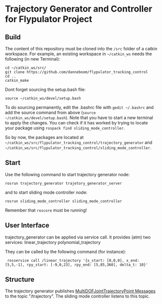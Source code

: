 # Trajectory Generator and Controller for Flypulator Project

## Build
The content of this repository must be cloned into the `/src` folder of a catkin workspace. For example, an existing workspace in `~/catkin_ws` needs the following (in new Terminal):

```
cd ~/catkin_ws/src/
git clone https://github.com/danneboom/flypulator_tracking_control
cd ..
catkin_make
```
Dont forget sourcing the setup.bash file:
```
source ~/catkin_ws/devel/setup.bash
```
To do sourcing permanently, edit the .bashrc file with `gedit ~/.bashrc` and add the source command from above (`source ~/catkin_ws/devel/setup.bash`). Note that you have to start a new terminal to apply the changes. You can check if it has worked by trying to locate your package using `rospack find sliding_mode_controller`.

So by now, the packages are located at `~/catkin_ws/src/flypulator_tracking_control/trajectory_generator` and `~/catkin_ws/src/flypulator_tracking_control/sliding_mode_controller`.

## Start
Use the following command to start trajectory generator node:

` rosrun trajectory_generator trajetory_generator_server ` 

and to start sliding mode controller node:

` rosrun sliding_mode_controller sliding_mode_controller `

Remember that `roscore` must be running!

## User Interface
trajectory_generator can be applied via service call. It provides (atm) two services:
    linear_trajectory
    polynomial_trajectory

They can be called by the following command (for instance):

` rosservice call /linear_trajectory '{x_start: [0,0,0], x_end:  [5,5,-1], rpy_start: [-9,0,23], rpy_end: [5,85,360], delta_t: 10}'`

## Structure

The trajectory generator publishes [MultiDOFJointTrajectoryPoint Messages](http://docs.ros.org/jade/api/trajectory_msgs/html/msg/MultiDOFJointTrajectoryPoint.html) to the topic 
"/trajectory". The sliding mode controller listens to this topic.